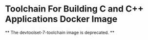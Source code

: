 Toolchain For Building C and C++ Applications Docker Image
==========================================================

** The devtoolset-7-toolchain image is deprecated. **